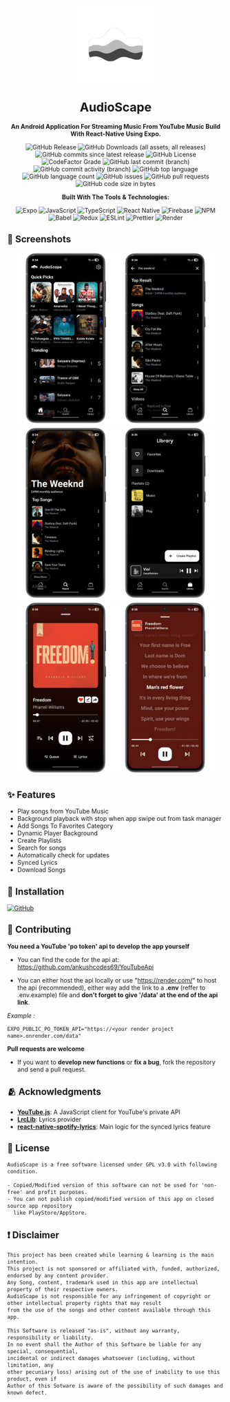 <div align="center">
    <img src="./assets/images/transparent-icon.png" width="180" height="180" style="display: block; margin: 0 auto"/>
    <h1>AudioScape</h1>

**An Android Application For Streaming Music From YouTube Music Build With React-Native Using Expo.**

![GitHub Release](https://img.shields.io/github/v/release/ankushcodes69/AudioScape?label=Latest%20Release&logo=github&logoColor=white)
![GitHub Downloads (all assets, all releases)](https://img.shields.io/github/downloads/ankushcodes69/AudioScape/total?label=Downloads&logo=refinedgithub&logoColor=white)
![GitHub commits since latest release](https://img.shields.io/github/commits-since/ankushcodes69/AudioScape/latest)
![GitHub License](https://img.shields.io/github/license/ankushcodes69/AudioScape?label=License&logo=gnu&logoColor=white)
![CodeFactor Grade](https://img.shields.io/codefactor/grade/github/ankushcodes69/AudioScape?label=Code%20Quality&logo=codefactor&logoColor=white)
![GitHub last commit (branch)](https://img.shields.io/github/last-commit/ankushcodes69/AudioScape/main?label=Last%20Commit&logo=Git&logoColor=white)
![GitHub commit activity (branch)](https://img.shields.io/github/commit-activity/t/ankushcodes69/AudioScape?label=Total%20Commits)
![GitHub top language](https://img.shields.io/github/languages/top/ankushcodes69/AudioScape?label=TypeScript&logo=typescript&logoColor=white)
![GitHub language count](https://img.shields.io/github/languages/count/ankushcodes69/AudioScape?label=Languages%20Used)
![GitHub issues](https://img.shields.io/github/issues/ankushcodes69/AudioScape?label=Issues)
![GitHub pull requests](https://img.shields.io/github/issues-pr/ankushcodes69/AudioScape?label=Pull%20Requests)
![GitHub code size in bytes](https://img.shields.io/github/languages/code-size/ankushcodes69/AudioScape?label=Code%20Size)

**Built With The Tools & Technologies:**

![Expo](https://img.shields.io/badge/Expo-1C2024?logo=expo&logoColor=white)
![JavaScript](https://img.shields.io/badge/JavaScript-F7DF1E?logo=javascript&logoColor=black)
![TypeScript](https://img.shields.io/badge/TypeScript-3178C6?logo=typescript&logoColor=white)
![React Native](https://img.shields.io/badge/React_Native-61DAFB?logo=react&logoColor=black)
![Firebase](https://img.shields.io/badge/Firebase-DD2C0D?logo=firebase&logoColor=white)
![NPM](https://img.shields.io/badge/NPM-CB3837?logo=npm&logoColor=white)
![Babel](https://img.shields.io/badge/Babel-F9DC3E?logo=babel&logoColor=black)
![Redux](https://img.shields.io/badge/Redux-764ABC?logo=redux&logoColor=white)
![ESLint](https://img.shields.io/badge/ESLint-4B32C3?logo=eslint&logoColor=white)
![Prettier](https://img.shields.io/badge/Prettier-F7B93E?logo=prettier&logoColor=black)
![Render](https://img.shields.io/badge/Render-000000?logo=render&logoColor=white)

</div>

## 📱 Screenshots

<div align="center">
   <img src="./assets/images/screenshot-1.png" width="45%" />
   <img src="./assets/images/screenshot-2.png" width="45%" />
   <img src="./assets/images/screenshot-3.png" width="45%" />
   <img src="./assets/images/screenshot-4.png" width="45%" />
   <img src="./assets/images/screenshot-5.png" width="45%" />
   <img src="./assets/images/screenshot-6.png" width="45%" />
</div>

## ✨ Features

- Play songs from YouTube Music
- Background playback with stop when app swipe out from task manager
- Add Songs To Favorites Category
- Dynamic Player Background
- Create Playlists
- Search for songs
- Automatically check for updates
- Synced Lyrics
- Download Songs

## 📲 Installation

[<img src="./assets/images/getItGithub.png" alt="GitHub" height="80">](https://github.com/ankushcodes69/AudioScape/releases/latest)

## 🤝 Contributing

**You need a YouTube 'po token' api to develop the app yourself**

- You can find the code for the api at: https://github.com/ankushcodes69/YouTubeApi

- You can either host the api locally or use "https://render.com/" to host the api (recommended), either way add the link to a **.env** (reffer to .env.example) file and **don't forget to give '/data' at the end of the api link**.

_Example :_

```
EXPO_PUBLIC_PO_TOKEN_API="https://<your render project name>.onrender.com/data"
```

**Pull requests are welcome**

- If you want to **develop new functions** or **fix a bug**, fork the repository and send a pull request.

## 🫂 Acknowledgments

- [**YouTube.js**](https://github.com/LuanRT/YouTube.js): A JavaScript client for YouTube's private API
- [**LrcLib**](https://lrclib.net): Lyrics provider
- [**react-native-spotify-lyrics**](https://github.com/uragirii/react-native-spotify-lyrics): Main logic for the synced lyrics feature

## 📝 License

```
AudioScape is a free software licensed under GPL v3.0 with following condition.

- Copied/Modified version of this software can not be used for 'non-free' and profit purposes.
- You can not publish copied/modified version of this app on closed source app repository
  like PlayStore/AppStore.

```

## ❗ Disclaimer

```
This project has been created while learning & learning is the main intention.
This project is not sponsored or affiliated with, funded, authorized, endorsed by any content provider.
Any Song, content, trademark used in this app are intellectual property of their respective owners.
AudioScape is not responsible for any infringement of copyright or other intellectual property rights that may result
from the use of the songs and other content available through this app.

This Software is released "as-is", without any warranty, responsibility or liability.
In no event shall the Author of this Software be liable for any special, consequential,
incidental or indirect damages whatsoever (including, without limitation, any
other pecuniary loss) arising out of the use of inability to use this product, even if
Author of this Sotware is aware of the possibility of such damages and known defect.
```
